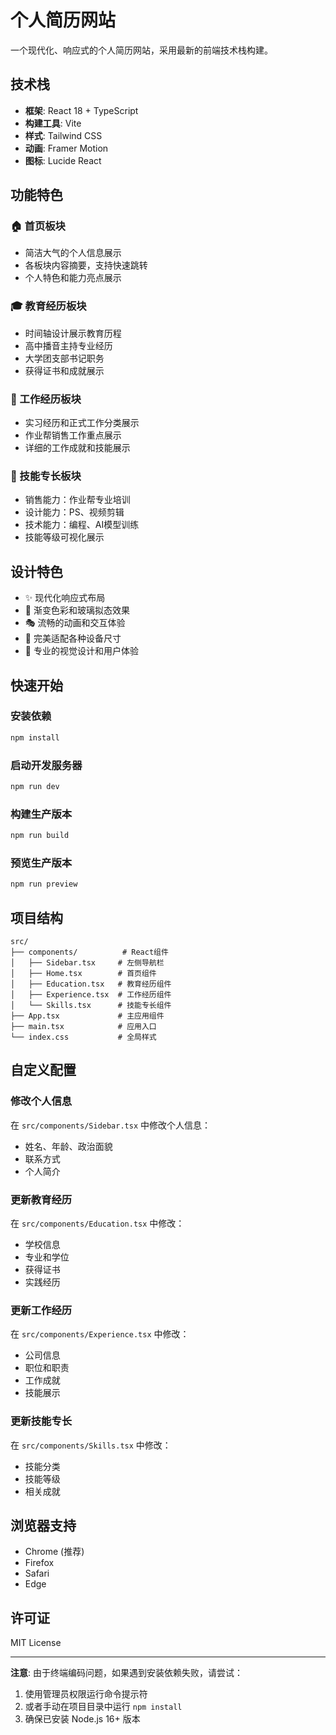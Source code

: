 # 个人简历网站

一个现代化、响应式的个人简历网站，采用最新的前端技术栈构建。

## 技术栈

- **框架**: React 18 + TypeScript
- **构建工具**: Vite
- **样式**: Tailwind CSS
- **动画**: Framer Motion
- **图标**: Lucide React

## 功能特色

### 🏠 首页板块
- 简洁大气的个人信息展示
- 各板块内容摘要，支持快速跳转
- 个人特色和能力亮点展示

### 🎓 教育经历板块
- 时间轴设计展示教育历程
- 高中播音主持专业经历
- 大学团支部书记职务
- 获得证书和成就展示

### 💼 工作经历板块
- 实习经历和正式工作分类展示
- 作业帮销售工作重点展示
- 详细的工作成就和技能展示

### 🚀 技能专长板块
- 销售能力：作业帮专业培训
- 设计能力：PS、视频剪辑
- 技术能力：编程、AI模型训练
- 技能等级可视化展示

## 设计特色

- ✨ 现代化响应式布局
- 🎨 渐变色彩和玻璃拟态效果
- 🎭 流畅的动画和交互体验
- 📱 完美适配各种设备尺寸
- 🎯 专业的视觉设计和用户体验

## 快速开始

### 安装依赖
```bash
npm install
```

### 启动开发服务器
```bash
npm run dev
```

### 构建生产版本
```bash
npm run build
```

### 预览生产版本
```bash
npm run preview
```

## 项目结构

```
src/
├── components/          # React组件
│   ├── Sidebar.tsx     # 左侧导航栏
│   ├── Home.tsx        # 首页组件
│   ├── Education.tsx   # 教育经历组件
│   ├── Experience.tsx  # 工作经历组件
│   └── Skills.tsx      # 技能专长组件
├── App.tsx             # 主应用组件
├── main.tsx            # 应用入口
└── index.css           # 全局样式
```

## 自定义配置

### 修改个人信息
在 `src/components/Sidebar.tsx` 中修改个人信息：
- 姓名、年龄、政治面貌
- 联系方式
- 个人简介

### 更新教育经历
在 `src/components/Education.tsx` 中修改：
- 学校信息
- 专业和学位
- 获得证书
- 实践经历

### 更新工作经历
在 `src/components/Experience.tsx` 中修改：
- 公司信息
- 职位和职责
- 工作成就
- 技能展示

### 更新技能专长
在 `src/components/Skills.tsx` 中修改：
- 技能分类
- 技能等级
- 相关成就

## 浏览器支持

- Chrome (推荐)
- Firefox
- Safari
- Edge

## 许可证

MIT License

---

**注意**: 由于终端编码问题，如果遇到安装依赖失败，请尝试：
1. 使用管理员权限运行命令提示符
2. 或者手动在项目目录中运行 `npm install`
3. 确保已安装 Node.js 16+ 版本
